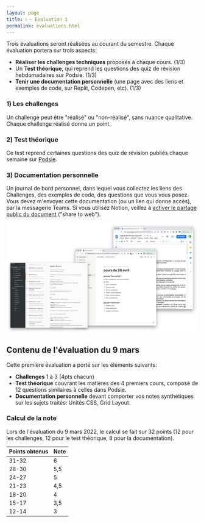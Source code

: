 ```yaml
---
layout: page
title: ℹ️ – Evaluation 1
permalink: evaluations.html
---
```


Trois évaluations seront réalisées au courant du semestre. Chaque évaluation portera sur trois aspects:

- **Réaliser les challenges techniques** proposés à chaque cours. (1/3)
- Un **Test théorique**, qui reprend les questions des quiz de révision hebdomadaires sur Podsie.  (1/3)
- **Tenir une documentation personnelle** (une page avec des liens et exemples de code, sur Replit, Codepen, etc).  (1/3)

### 1) Les challenges

Un challenge peut être "réalisé" ou "non-réalisé", sans nuance qualitative. Chaque challenge réalisé donne un point.

### 2) Test théorique

Ce test reprend certaines questions des quiz de révision publiés chaque semaine sur [Podsie](podsie.html).


### 3) Documentation personnelle

Un journal de bord personnel, dans lequel vous collectez les liens des Challenges, des exemples de code, des questions que vous vous posez. Vous devez m'envoyer cette documentation (ou un lien qui donne accès), par la messagerie Teams. Si vous utilisez Notion, veillez à [activer le partage public du document](img/share-notion.gif) ("share to web").

![Outils de prise de note – Bear, Notion, Google Docs](img/outils-prise-de-notes.png) 

## Contenu de l'évaluation du 9 mars

Cette première évaluation a porté sur les éléments suivants:

- **Challenges** 1 à 3 (4pts chacun)
- **Test théorique** couvrant les matières des 4 premiers cours, composé de 12 questions similaires à celles dans Podsie.
- **Documentation personnelle** devant comporter vos notes synthétiques sur les sujets traités: Unités CSS, Grid Layout.

### Calcul de la note

Lors de l'évaluation du 9 mars 2022, le calcul se fait sur 32 points (12 pour les challenges, 12 pour le test théorique, 8 pour la documentation).

| Points obtenus      | Note |
|:------------------- |:---- |
| 31-32               | 6    |
| 28-30               | 5,5  |
| 24-27               | 5    |
| 21-23               | 4,5  |
| 18-20               | 4    |
| 15-17               | 3,5  |
| 12-14               | 3    |